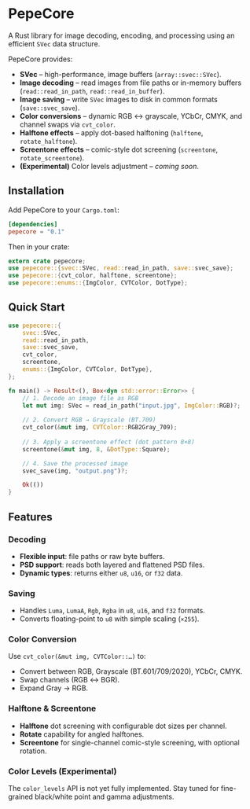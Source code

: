 # PepeCore

A Rust library for image decoding, encoding, and processing using an efficient `SVec` data structure.

PepeCore provides:

- **SVec** – high-performance, image buffers (`array::svec::SVec`).
- **Image decoding** – read images from file paths or in-memory buffers (`read::read_in_path`, `read::read_in_buffer`).
- **Image saving** – write `SVec` images to disk in common formats (`save::svec_save`).
- **Color conversions** – dynamic RGB ↔ grayscale, YCbCr, CMYK, and channel swaps via `cvt_color`.
- **Halftone effects** – apply dot-based halftoning (`halftone`, `rotate_halftone`).
- **Screentone effects** – comic-style dot screening (`screentone`, `rotate_screentone`).
- **(Experimental)** Color levels adjustment – _coming soon_.

## Installation

Add PepeCore to your `Cargo.toml`:

```toml
[dependencies]
pepecore = "0.1"
```

Then in your crate:

```rust
extern crate pepecore;
use pepecore::{svec::SVec, read::read_in_path, save::svec_save};
use pepecore::{cvt_color, halftone, screentone};
use pepecore::enums::{ImgColor, CVTColor, DotType};
```

## Quick Start

```rust
use pepecore::{
    svec::SVec,
    read::read_in_path,
    save::svec_save,
    cvt_color,
    screentone,
    enums::{ImgColor, CVTColor, DotType},
};

fn main() -> Result<(), Box<dyn std::error::Error>> {
    // 1. Decode an image file as RGB
    let mut img: SVec = read_in_path("input.jpg", ImgColor::RGB)?;
    
    // 2. Convert RGB → Grayscale (BT.709)
    cvt_color(&mut img, CVTColor::RGB2Gray_709);
    
    // 3. Apply a screentone effect (dot pattern 8×8)
    screentone(&mut img, 8, &DotType::Square);

    // 4. Save the processed image
    svec_save(img, "output.png")?;

    Ok(())
}
```

## Features

### Decoding

- **Flexible input**: file paths or raw byte buffers.
- **PSD support**: reads both layered and flattened PSD files.
- **Dynamic types**: returns either `u8`, `u16`, or `f32` data.

### Saving

- Handles `Luma`, `LumaA`, `Rgb`, `Rgba` in `u8`, `u16`, and `f32` formats.
- Converts floating-point to `u8` with simple scaling (`×255`).

### Color Conversion

Use `cvt_color(&mut img, CVTColor::…)` to:

- Convert between RGB, Grayscale (BT.601/709/2020), YCbCr, CMYK.
- Swap channels (RGB ↔ BGR).
- Expand Gray → RGB.

### Halftone & Screentone

- **Halftone** dot screening with configurable dot sizes per channel.
- **Rotate** capability for angled halftones.
- **Screentone** for single-channel comic-style screening, with optional rotation.

### Color Levels (Experimental)

The `color_levels` API is not yet fully implemented. Stay tuned for fine-grained black/white point and gamma adjustments.
